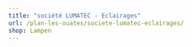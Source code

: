 ```yaml
---
title: "société LUMATEC - Eclairages"
url: /plan-les-ouates/societe-lumatec-eclairages/
shop: Lampen
---
```

